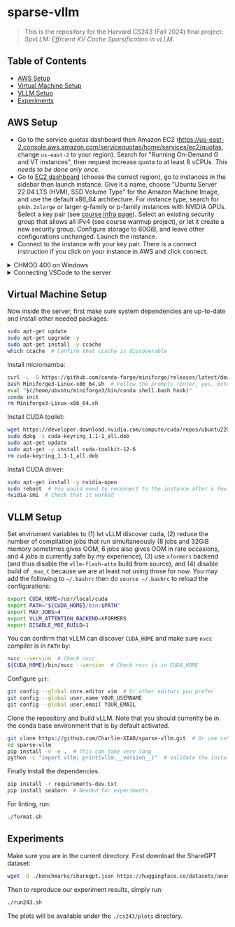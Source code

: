 # sparse-vllm

> This is the repository for the Harvard CS243 (Fall 2024) final project: *SpvLLM: Efficient KV Cache Sparsification in vLLM*.

## Table of Contents

- [AWS Setup](#aws-setup)
- [Virtual Machine Setup](#virtual-machine-setup)
- [VLLM Setup](#vllm-setup)
- [Experiments](#experiments)

## AWS Setup

- Go to the service quotas dashboard then Amazon EC2 (https://us-east-2.console.aws.amazon.com/servicequotas/home/services/ec2/quotas, change `us-east-2` to your region). Search for "Running On-Demand G and VT instances", then request increase quota to at least 8 vCPUs. *This needs to be done only once.*
- Go to [EC2 dashboard](https://us-east-2.console.aws.amazon.com/ec2/home) (choose the correct region), go to instances in the sidebar then launch instance. Give it a name, choose "Ubuntu Server 22.04 LTS (HVM), SSD Volume Type" for the Amazon Machine Image, and use the default x86_64 architecture. For instance type, search for `g4dn.2xlarge` or larger g-family or p-family instances with NVIDIA GPUs. Select a key pair (see [course infra page](https://github.com/minlanyu/cs243-site/blob/fall2024/infra.md)). Select an existing security group that allows all IPv4 (see course warmup project), or let it create a new security group. Configure storage to 60GiB, and leave other configurations unchanged. Launch the instance.
- Connect to the instance with your key pair. There is a connect instruction if you click on your instance in AWS and click connect.

<details>
<summary>CHMOD 400 on Windows</summary>
<p>

Note that in the connection instructions it requires `chmod 400` to make the key not publicly available. To achieve the equivalent on Windows, do the following in Powershell:

```cmd
icacls.exe "/PATH/TO/PEM/FILE" /reset
icacls.exe "/PATH/TO/PEM/FILE" /grant:r "$($env:username):(r)"
icacls.exe "/PATH/TO/PEM/FILE" /inheritance:r
```

</p>
</details>

<details>
<summary>Connecting VSCode to the server</summary>
<p>

To connect with VSCode, add the following to the SSH configuration file:

```
Host aws-ec2-cs243
    HostName ec2-3-17-72-136.us-east-2.compute.amazonaws.com
    User ubuntu
    IdentityFile /PATH/TO/PEM/FILE
```

</p>
</details>

## Virtual Machine Setup

Now inside the server, first make sure system dependencies are up-to-date and install other needed packages:

```bash
sudo apt-get update
sudo apt-get upgrade -y
sudo apt-get install -y ccache
which ccache  # Confirm that ccache is discoverable
```

Install micromamba:

```bash
curl -L -O https://github.com/conda-forge/miniforge/releases/latest/download/Miniforge3-Linux-x86_64.sh
bash Miniforge3-Linux-x86_64.sh  # Follow the prompts (Enter, yes, Enter, Enter)
eval "$(/home/ubuntu/miniforge3/bin/conda shell.bash hook)"
conda init
rm Miniforge3-Linux-x86_64.sh
```

Install CUDA toolkit:

```bash
wget https://developer.download.nvidia.com/compute/cuda/repos/ubuntu2204/x86_64/cuda-keyring_1.1-1_all.deb
sudo dpkg -i cuda-keyring_1.1-1_all.deb
sudo apt-get update
sudo apt-get -y install cuda-toolkit-12-6
rm cuda-keyring_1.1-1_all.deb
```

Install CUDA driver:

```bash
sudo apt-get install -y nvidia-open
sudo reboot  # You would need to reconnect to the instance after a few seconds
nvidia-smi  # Check that it worked
```

## VLLM Setup

Set enviroment variables to (1) let vLLM discover cuda, (2) reduce the number of compilation jobs that run simultaneously (8 jobs and 32GiB memory sometimes gives OOM, 6 jobs also gives OOM in rare occasions, and 4 jobs is currently safe by my experience), (3) use `xformers` backend (and thus disable the `vllm-flash-attn` build from source), and (4) disable build of `_moe_C` because we are at least not using those for now. You may add the following to `~/.bashrc` then do `source ~/.bashrc` to reload the configurations:

```bash
export CUDA_HOME=/usr/local/cuda
export PATH="${CUDA_HOME}/bin:$PATH"
export MAX_JOBS=4
export VLLM_ATTENTION_BACKEND=XFORMERS
export DISABLE_MOE_BUILD=1
```

You can confirm that vLLM can discover `CUDA_HOME` and make sure `nvcc` compiler is in `PATH` by:

```bash
nvcc --version  # Check nvcc
${CUDA_HOME}/bin/nvcc --version  # Check nvcc is in CUDA_HOME
```

Configure `git`:

```bash
git config --global core.editor vim  # Or other editors you prefer
git config --global user.name YOUR_USERNAME
git config --global user.email YOUR_EMAIL
```

Clone the repository and build vLLM. Note that you should currently be in the conda base environment that is by default activated.

```bash
git clone https://github.com/Charlie-XIAO/sparse-vllm.git  # Or use ssh
cd sparse-vllm
pip install -v -e .  # This can take very long
python -c "import vllm; print(vllm.__version__)"  # Validate the installation
```

Finally install the dependencies.

```bash
pip install -r requirements-dev.txt
pip install seaborn  # Needed for experiments
```

For linting, run:

```bash
./format.sh
```

## Experiments

Make sure you are in the current directory. First download the ShareGPT dataset:

```bash
wget -O ./benchmarks/sharegpt.json https://huggingface.co/datasets/anon8231489123/ShareGPT_Vicuna_unfiltered/resolve/main/ShareGPT_V3_unfiltered_cleaned_split.json
```

Then to reproduce our experiment results, simply run:

```bash
./run243.sh
```

The plots will be available under the `./cs243/plots` directory.
